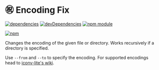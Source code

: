 # :congratulations: Encoding Fix

[![dependencies](https://david-dm.org/tallesl/encoding-fix.png)](https://david-dm.org/tallesl/encoding-fix)
[![devDependencies](https://david-dm.org/tallesl/encoding-fix/dev-status.png)](https://david-dm.org/tallesl/encoding-fix#info=devDependencies)
[![npm module](https://badge.fury.io/js/encoding-fix.png)](http://badge.fury.io/js/encoding-fix)

[![npm](https://nodei.co/npm/encoding-fix.png?mini=true)](https://nodei.co/npm/encoding-fix/)

Changes the encoding of the given file or directory.
Works recursively if a directory is specified.

Use `--from` and `--to` to specify the encoding.
For supported encodings head to [iconv-lite's wiki](https://github.com/ashtuchkin/iconv-lite/wiki/Supported-Encodings).

